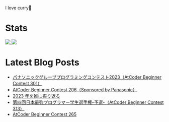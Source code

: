 I love curry🍛

# Stats

<a href="https://github.com/anuraghazra/github-readme-stats">
  <img align="top" src="https://github-readme-stats.vercel.app/api/?username=michimani&show_icons=true&title_color=fff&icon_color=8B949E&text_color=8B949E&bg_color=0D1117&hide_border=true" />
</a>
<a href="https://github.com/anuraghazra/github-readme-stats">
  <img align="top" src="https://github-readme-stats.vercel.app/api/top-langs/?username=michimani&title_color=fff&icon_color=8B949E&text_color=8B949E&bg_color=0D1117&hide_border=true&hide=html&layout=donut&langs_count=6" />
</a>

# Latest Blog Posts
<!-- BLOG-POST-LIST:START -->
- [パナソニックグループプログラミングコンテスト2023（AtCoder Beginner Contest 301）](https://michimani.net/post/programming-atcoder-beginner-contest-301/)
- [AtCoder Beginner Contest 206（Sponsored by Panasonic）](https://michimani.net/post/programming-atcoder-beginner-contest-206/)
- [2023 年を雑に振り返る](https://michimani.net/post/other-retrospect-in-2023/)
- [第四回日本最強プログラマー学生選手権-予選-（AtCoder Beginner Contest 313）](https://michimani.net/post/programming-atcoder-beginner-contest-313/)
- [AtCoder Beginner Contest 265](https://michimani.net/post/programming-atcoder-beginner-contest-265/)
<!-- BLOG-POST-LIST:END -->
